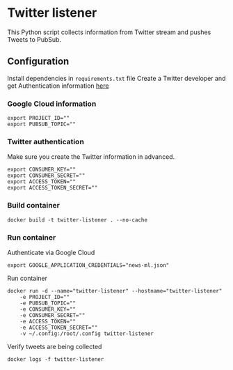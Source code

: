 # Twitter listener

This Python script collects information from Twitter stream and
pushes Tweets to PubSub.

## Configuration

Install dependencies in `requirements.txt` file
Create a Twitter developer and get Authentication information [here](https://developer.twitter.com/)
 

### Google Cloud information

```
export PROJECT_ID=""
export PUBSUB_TOPIC=""
```

### Twitter authentication

Make sure you create the Twitter information in advanced.

```
export CONSUMER_KEY=""
export CONSUMER_SECRET=""
export ACCESS_TOKEN=""
export ACCESS_TOKEN_SECRET=""
```

### Build container

```
docker build -t twitter-listener . --no-cache
```

### Run container

Authenticate via Google Cloud

```
export GOOGLE_APPLICATION_CREDENTIALS="news-ml.json"
```

Run container

```
docker run -d --name="twitter-listener" --hostname="twitter-listener" 
    -e PROJECT_ID="" 
    -e PUBSUB_TOPIC="" 
    -e CONSUMER_KEY="" 
    -e CONSUMER_SECRET="" 
    -e ACCESS_TOKEN="" 
    -e ACCESS_TOKEN_SECRET="" 
    -v ~/.config:/root/.config twitter-listener
```

Verify tweets are being collected

```
docker logs -f twitter-listener
```
